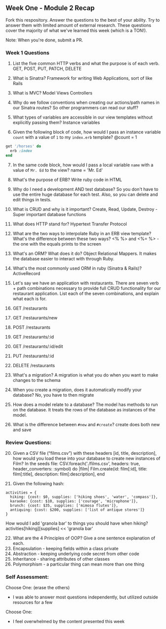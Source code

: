 ## Week One - Module 2 Recap

Fork this respository. Answer the questions to the best of your ability. Try to answer them with limited amount of external research. These questions cover the majority of what we've learned this week (which is a TON!).

Note: When you're done, submit a PR.

### Week 1 Questions

1. List the five common HTTP verbs and what the purpose is of each verb.
  GET, POST, PUT, PATCH, DELETE

2. What is Sinatra?
  Framework for writing Web Applications, sort of like Rails

3. What is MVC?
  Model Views Controllers

4. Why do we follow conventions when creating our actions/path names in our Sinatra routes?
  So other programmers can read our stuff?

5. What types of variables are accessible in our view templates without explicitly passing them?
  Instance variables

6. Given the following block of code, how would I pass an instance variable `count` with a value of `1` to my `index.erb` template? @count = 1

  ```ruby
  get '/horses' do
    erb :index
  end
  ```

7. In the same code block, how would I pass a local variable `name` with a value of `Mr. Ed` to the view?
  name = 'Mr. Ed'

8. What's the purpose of ERB?
  Write ruby code in HTML

9. Why do I need a development AND test database?
  So you don't have to use the entire huge database for each test. Also, so you can delete and edit things in tests.

10. What is CRUD and why is it important?
  Create, Read, Update, Destroy - Super important database functions

11. What does HTTP stand for?
  Hypertext Transfer Protocol

12. What are the two ways to interpolate Ruby in an ERB view template? What's the difference between these two ways?
  <% %> and <%= %> - the one with the equals prints to the screen

13. What's an ORM? What does it do?
  Object Relational Mappers. It makes the database easier to interact with through Ruby.

14. What's the most commonly used ORM in ruby (Sinatra & Rails)?
  ActiveRecord

15. Let's say we have an application with restaurants. There are seven verb + path combinations necessary to provide full CRUD functionality for our restaurant application. List each of the seven combinations, and explain what each is for.
  1. GET /restaurants
  2. GET /restaurants/new
  3. POST /restaurants
  4. GET /restaurants/:id
  5. GET /restaurants/:id/edit
  6. PUT /restaurants/:id
  7. DELETE /restaurants


16. What's a migration?
  A migration is what you do when you want to make changes to the schema

17. When you create a migration, does it automatically modify your database?
  No, you have to then migrate

18. How does a model relate to a database?
  The model has methods to run on the database. It treats the rows of the database as instances of the model.

19. What is the difference between `#new` and `#create`?
  create does both new and save


### Review Questions:  
20. Given a CSV file (“films.csv”) with these headers [id, title, description], how would you load these into your database to create new instances of Film?
  In the seeds file:
  CSV.foreach('./films.csv', headers: true, header_converters: :symbol) do |film|
    Film.create(id: film[:id],
              title: film[:title],
              description: film[:description],
  end

21. Given the following hash:
```
activities = {
  hiking: {cost: $0, supplies: ['hiking shoes', 'water', 'compass']},
  karaoke: {cost: $10, supplies: ['courage', 'microphone']},
  brunch: {cost: $35, supplies: ['mimosa flutes']},
  antiquing: {cost: $200, supplies: ['list of antique stores']}
}
```
How would I add 'granola bar' to things you should have when hiking?
activities[hiking][supplies] << 'granola bar'

22. What are the 4 Principles of OOP? Give a one sentence explanation of each.
  1. Encapsulation - keeping fields within a class private
  2. Abstraction - keeping underlying code secret from other code
  3. Inheritance - sharing attributes of other classes
  4. Polymorphism - a particular thing can mean more than one thing

### Self Assessment:
Choose One: (erase the others)
* I was able to answer most questions independently, but utilized outside resources for a few

Choose One:
* I feel overwhelmed by the content presented this week
